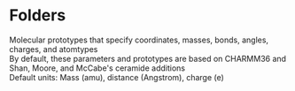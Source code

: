 # Folders
Molecular prototypes that specify coordinates, masses, bonds, angles, charges, and atomtypes  
By default, these parameters and prototypes are based on CHARMM36 and Shan, Moore, and McCabe's ceramide additions  
Default units: Mass (amu), distance (Angstrom), charge (e)
